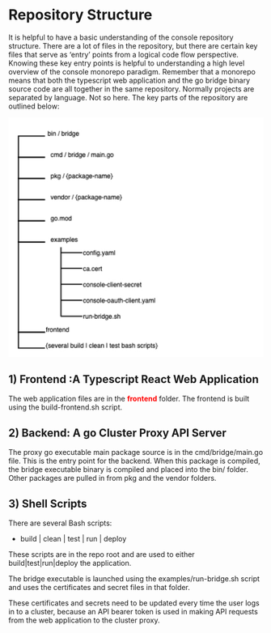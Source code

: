 # Repository Structure

It is helpful to have a basic understanding of the console repository structure. There are a lot of files in the repository, but there are certain key files that serve as ‘entry’ points from a logical code flow perspective. Knowing these key entry points is helpful to understanding a high level overview of the console monorepo paradigm. Remember that a monorepo means that both the typescript web application and the go bridge binary source code are all together in the same repository. Normally projects are separated by language. Not so here. The key parts of the repository are outlined below:

![repository-structure](images/repository-structure.jpg)

## 1) Frontend :A Typescript React Web Application
The web application files are in the **<span style = "color:red;">frontend</span>** folder. The frontend is built using the build-frontend.sh script.

## 2) Backend: A go Cluster Proxy API Server
The proxy go executable main package source is in the cmd/bridge/main.go file. This is the entry point for the backend. When this package is compiled, the bridge executable binary is compiled and placed into the bin/ folder. Other packages are pulled in from pkg and the vendor folders.


## 3) Shell Scripts
There are several Bash scripts: 
- build | clean | test | run | deploy 

These scripts are in the repo root and are used to either build|test|run|deploy the application.

The bridge executable is launched using the examples/run-bridge.sh script and uses the certificates and secret files in that folder. 

These certificates and secrets need to be updated every time the user logs in to a cluster, because an API bearer token is used in making API requests from the web application to the cluster proxy.